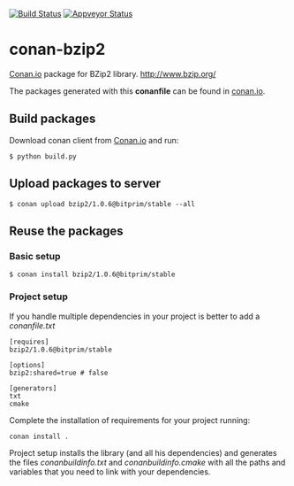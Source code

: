 [![Build Status](https://travis-ci.org/bitprim/bitprim-conan-bzip2.svg)](https://travis-ci.org/bitprim/bitprim-conan-gmp)
[![Appveyor Status](https://ci.appveyor.com/api/projects/status/github/bitprim/bitprim-conan-bzip2?svg=true)](https://ci.appveyor.com/project/bitprim/bitprim-conan-bzip2)

# conan-bzip2

[Conan.io](https://conan.io) package for BZip2 library. http://www.bzip.org/

The packages generated with this **conanfile** can be found in [conan.io](https://conan.io/source/bzip2/1.0.6/lasote/stable).

## Build packages

Download conan client from [Conan.io](https://conan.io) and run:

    $ python build.py

## Upload packages to server

    $ conan upload bzip2/1.0.6@bitprim/stable --all
    
## Reuse the packages

### Basic setup

    $ conan install bzip2/1.0.6@bitprim/stable
    
### Project setup

If you handle multiple dependencies in your project is better to add a *conanfile.txt*

    [requires]
    bzip2/1.0.6@bitprim/stable

    [options]
    bzip2:shared=true # false

    [generators]
    txt
    cmake

Complete the installation of requirements for your project running:</small></span>

    conan install .

Project setup installs the library (and all his dependencies) and generates the files *conanbuildinfo.txt* and *conanbuildinfo.cmake* with all the paths and variables that you need to link with your dependencies.

